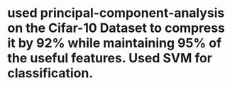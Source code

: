 # used principal-component-analysis on the Cifar-10 Dataset to compress it by 92% while maintaining 95% of the useful features. Used SVM for classification.
